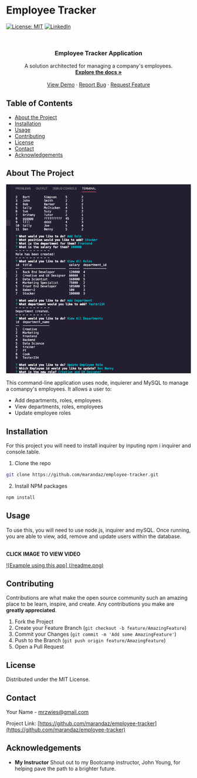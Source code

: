 # Employee Tracker

[![License: MIT](https://img.shields.io/badge/License-MIT-yellow.svg)](https://opensource.org/licenses/MIT)
[![LinkedIn](https://img.shields.io/badge/-LinkedIn-black.svg?style=flat-square&logo=linkedin&colorB=555)](https://www.linkedin.com/in/maranda-zwieschowski/)

<br />
<p align="center">
  <h3 align="center">Employee Tracker Application</h3>

  <p align="center">
    A solution architected for managing a company's employees.
    <br />
    <a href="https://github.com/marandaz/employee-tracker"><strong>Explore the docs »</strong></a>
    <br />
    <br />
    <a href="https://github.com/marandaz/employee-tracker">View Demo</a>
    ·
    <a href="https://github.com/marandaz/employee-tracker/issues">Report Bug</a>
    ·
    <a href="https://github.com/marandaz/employee-tracker/issues">Request Feature</a>
  </p>
</p>



## Table of Contents

* [About the Project](#about-the-project) 
* [Installation](#installation)
* [Usage](#usage)
* [Contributing](#contributing)
* [License](#license)
* [Contact](#contact)
* [Acknowledgements](#acknowledgements)


## About The Project
<img src="./assets/readme.png" alt="screenshot of terminal" >


This command-line application uses node, inquierer and MySQL to manage a comanpy's employees. It allows a user to:
* Add departments, roles, employees
* View departments, roles, employees
* Update employee roles

## Installation

For this project you will need to install inquirer by inputing npm i inquirer and console.table.

1. Clone the repo
```sh
git clone https://github.com/marandaz/employee-tracker.git
```
2. Install NPM packages
```sh
npm install
```


## Usage

 To use this, you will need to use node.js, inquirer and mySQL. Once running, you are able to view, add, remove and update users within the database. 

<br>
<strong>CLICK IMAGE TO VIEW VIDEO</strong>
<br>

[![Example using this app] (/readme.png)](https://youtu.be/CF7363VYIIY)


## Contributing

Contributions are what make the open source community such an amazing place to be learn, inspire, and create. Any contributions you make are **greatly appreciated**.

1. Fork the Project
2. Create your Feature Branch (`git checkout -b feature/AmazingFeature`)
3. Commit your Changes (`git commit -m 'Add some AmazingFeature'`)
4. Push to the Branch (`git push origin feature/AmazingFeature`)
5. Open a Pull Request


## License

Distributed under the MIT License.

## Contact

Your Name - mrzwies@gmail.com

Project Link: [https://github.com/marandaz/employee-tracker](https://github.com/marandaz/employee-tracker)

## Acknowledgements

* **My Instructor** Shout out to my Bootcamp instructor, John Young, for helping pave the path to a brighter future. 